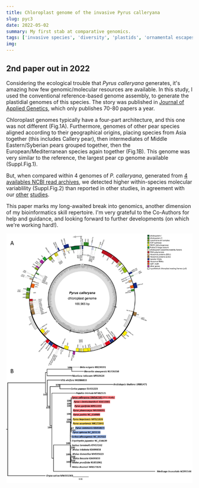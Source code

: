```yaml
---
title: Chloroplast genome of the invasive Pyrus calleryana
slug: pyc3
date: 2022-05-02
summary: My first stab at comparative genomics.
tags: ['invasive species', 'diversity', 'plastids', 'ornamental escapes']
img:
---
```


## 2nd paper out in 2022

Considering the ecological trouble that *Pyrus calleryana* generates, it's amazing how few genomic/molecular resources are available. In this study, I used the conventional reference-based genome assembly, to generate the plastidial genomes of this species. The story was published in [Journal of Applied Genetics](https://-link.springer.com/article/10.1007/s13353-022-00699-8#Abs1), which only publishes 70-80 papers a year.

Chloroplast genomes typically have a four-part architecture, and this one was not different (Fig.1A). Furthermore, genomes of other pear species aligned according to their geographical origins, placing species from Asia together (this includes Callery pear), then intermediates of Middle Eastern/Syberian pears grouped together, then the European/Mediterranean species again together (Fig.1B). This genome was very similar to the reference, the largest pear cp genome available (Suppl.Fig.1).

But, when compared within 4 genomes of _P. calleryana_, generated from [4 availables NCBI read archives](https://www.ncbi.nlm.nih.gov/sra/?term="Pyrus+calleryana"+AND+"green+plants"%5Borgn%3A__txid33090%5D), we detected higher within-species molecular variablility (Suppl.Fig.2) than reported in other studies, in agreement with our [other](/publications/pyc/) [studies](/publications/pyc2/).

This paper marks my long-awaited break into genomics, another dimension of my bioinformatics skill repertoire. I'm very grateful to the Co-Authors for help and guidance, and looking forward to further developments (on which we're working hard!).

![published](./Fig1AB.jpg "cp Genome and its phylogentic context")